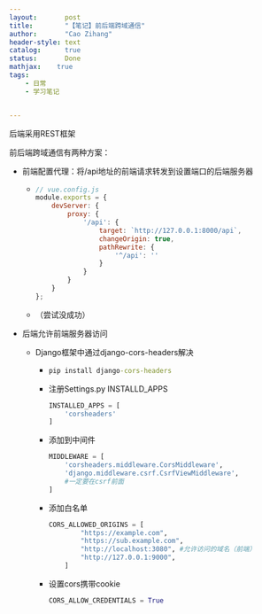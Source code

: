 ```yaml
---
layout:       post
title:        "【笔记】前后端跨域通信"
author:       "Cao Zihang"
header-style: text
catalog:      true
status:		  Done
mathjax: 	true
tags:
    - 日常
    - 学习笔记


---
```


后端采用REST框架

前后端跨域通信有两种方案：

- 前端配置代理：将/api地址的前端请求转发到设置端口的后端服务器

  - ```js
    // vue.config.js
    module.exports = {
        devServer: {
            proxy: {
                '/api': {
                    target: `http://127.0.0.1:8000/api`,
                    changeOrigin: true,
                    pathRewrite: {
                        '^/api': ''
                    }
                }
            }
        }
    };
    ```

  - （尝试没成功）

- 后端允许前端服务器访问

  - Django框架中通过django-cors-headers解决

    - ```cmd
      pip install django-cors-headers
      ```

    - 注册Settings.py INSTALLD_APPS

      ```python
      INSTALLED_APPS = [
          'corsheaders'
      ]
      ```

    - 添加到中间件

      ```python
      MIDDLEWARE = [
          'corsheaders.middleware.CorsMiddleware',
          'django.middleware.csrf.CsrfViewMiddleware',
          #一定要在csrf前面
      ]
      ```

    - 添加白名单

      ```python
      CORS_ALLOWED_ORIGINS = [
              "https://example.com",
              "https://sub.example.com",
              "http://localhost:3080", #允许访问的域名（前端）
              "http://127.0.0.1:9000",
          ]
      ```

    - 设置cors携带cookie

      ```python
      CORS_ALLOW_CREDENTIALS = True
      ```
